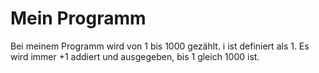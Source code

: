 # Mein Programm 
Bei meinem Programm wird von 1 bis 1000 gezählt. i ist definiert als 1. Es wird immer +1 addiert und ausgegeben, bis 1 gleich 1000 ist.


